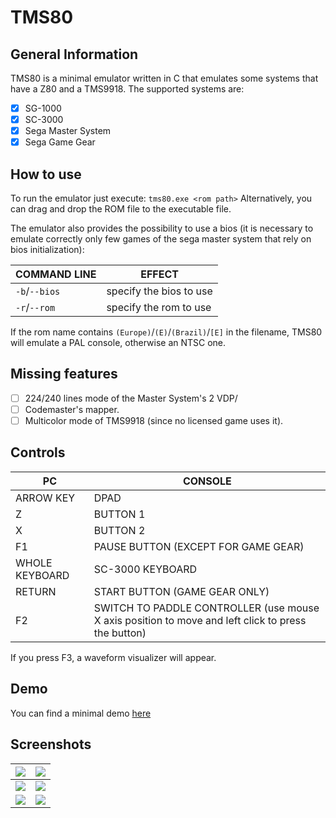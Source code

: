 # TMS80

## General Information

TMS80 is a minimal emulator written in C that emulates some systems that have a Z80 and a TMS9918. 
The supported systems are:

- [X] SG-1000
- [X] SC-3000
- [X] Sega Master System
- [X] Sega Game Gear

## How to use

To run the emulator just execute:
```tms80.exe <rom path>```
Alternatively, you can drag and drop the ROM file to the executable file.

The emulator also provides the possibility to use a bios (it is necessary to emulate correctly only few games of the sega master system that rely on bios initialization):

| COMMAND LINE | EFFECT |
|-------------|----------|
| ```-b```/```--bios``` | specify the bios to use |
| ```-r```/```--rom``` | specify the rom to use |

If the rom name contains ```(Europe)```/```(E)```/```(Brazil)```/```[E]``` in the filename, TMS80 will emulate a PAL console, otherwise an NTSC one.

## Missing features

- [ ] 224/240 lines mode of the Master System's 2 VDP/
- [ ] Codemaster's mapper.
- [ ] Multicolor mode of TMS9918 (since no licensed game uses it).

## Controls

| PC | CONSOLE |
|----|---------|
| ARROW KEY | DPAD |
| Z | BUTTON 1 |
| X | BUTTON 2 |
| F1 | PAUSE BUTTON (EXCEPT FOR GAME GEAR) |
| WHOLE KEYBOARD | SC-3000 KEYBOARD |
| RETURN | START BUTTON (GAME GEAR ONLY) |
| F2 | SWITCH TO PADDLE CONTROLLER (use mouse X axis position to move and left click to press the button) |

If you press F3, a waveform visualizer will appear.

## Demo

You can find a minimal demo [here](https://yughias.github.io/pages/tms80/emulator.html)

## Screenshots

| ![](data/imgs/screenshot_1.png) | ![](data/imgs/screenshot_2.png) |
| -- | -- |
| ![](data/imgs/screenshot_3.png) | ![](data/imgs/screenshot_4.png) |
| ![](data/imgs/screenshot_5.png) | ![](data/imgs/screenshot_6.png) |
